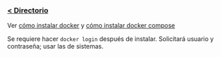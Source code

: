 ### [< Directorio](../directorio.md)

Ver [cómo instalar docker](https://www.digitalocean.com/community/tutorials/how-to-install-and-use-docker-on-ubuntu-20-04) y [cómo instalar docker compose](https://www.digitalocean.com/community/tutorials/how-to-install-and-use-docker-compose-on-ubuntu-20-04)

Se requiere hacer `docker login` después de instalar. Solicitará usuario y contraseña; usar las de sistemas.
